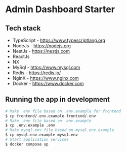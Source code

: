 # Admin Dashboard Starter

## Tech stack

-   TypeScript - https://www.typescriptlang.org
-   NodeJs - https://nodejs.org
-   NestJs - https://nestjs.com
-   ReactJs
-   NX
-   MySql - https://www.mysql.com
-   Redis - https://redis.io/
-   NginX - https://www.nginx.com
-   Docker - https://www.docker.com

## Running the app in development

```bash
# Make .env file based on .env.example for frontend
$ cp frontend/.env.example frontend/.env
# Make .env file based on .env.example
$ cp .env.example .env
# Make mysql.env file based on mysql.env.example
$ cp mysql.env.example mysql.env
# Start application services
$ docker compose up
```
